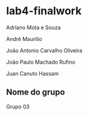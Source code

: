# lab4-finalwork
  Adriano Mota e Souza
  
  André Maurilio
  
  João Antonio Carvalho Oliveira
  
  João Paulo Machado Rufino
  
  Juan Canuto Hassam
  
  
 
## Nome do grupo
  Grupo 03
